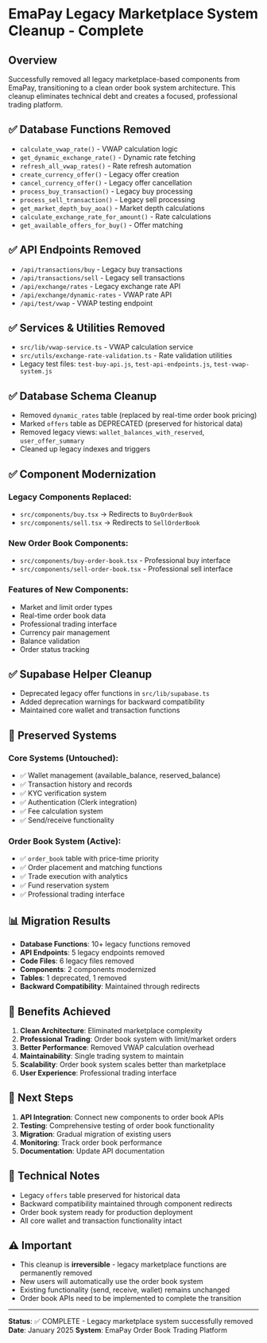 # EmaPay Legacy Marketplace System Cleanup - Complete

## Overview
Successfully removed all legacy marketplace-based components from EmaPay, transitioning to a clean order book system architecture. This cleanup eliminates technical debt and creates a focused, professional trading platform.

## ✅ Database Functions Removed
- `calculate_vwap_rate()` - VWAP calculation logic
- `get_dynamic_exchange_rate()` - Dynamic rate fetching
- `refresh_all_vwap_rates()` - Rate refresh automation
- `create_currency_offer()` - Legacy offer creation
- `cancel_currency_offer()` - Legacy offer cancellation
- `process_buy_transaction()` - Legacy buy processing
- `process_sell_transaction()` - Legacy sell processing
- `get_market_depth_buy_aoa()` - Market depth calculations
- `calculate_exchange_rate_for_amount()` - Rate calculations
- `get_available_offers_for_buy()` - Offer matching

## ✅ API Endpoints Removed
- `/api/transactions/buy` - Legacy buy transactions
- `/api/transactions/sell` - Legacy sell transactions
- `/api/exchange/rates` - Legacy exchange rate API
- `/api/exchange/dynamic-rates` - VWAP rate API
- `/api/test/vwap` - VWAP testing endpoint

## ✅ Services & Utilities Removed
- `src/lib/vwap-service.ts` - VWAP calculation service
- `src/utils/exchange-rate-validation.ts` - Rate validation utilities
- Legacy test files: `test-buy-api.js`, `test-api-endpoints.js`, `test-vwap-system.js`

## ✅ Database Schema Cleanup
- Removed `dynamic_rates` table (replaced by real-time order book pricing)
- Marked `offers` table as DEPRECATED (preserved for historical data)
- Removed legacy views: `wallet_balances_with_reserved`, `user_offer_summary`
- Cleaned up legacy indexes and triggers

## ✅ Component Modernization
### Legacy Components Replaced:
- `src/components/buy.tsx` → Redirects to `BuyOrderBook`
- `src/components/sell.tsx` → Redirects to `SellOrderBook`

### New Order Book Components:
- `src/components/buy-order-book.tsx` - Professional buy interface
- `src/components/sell-order-book.tsx` - Professional sell interface

### Features of New Components:
- Market and limit order types
- Real-time order book data
- Professional trading interface
- Currency pair management
- Balance validation
- Order status tracking

## ✅ Supabase Helper Cleanup
- Deprecated legacy offer functions in `src/lib/supabase.ts`
- Added deprecation warnings for backward compatibility
- Maintained core wallet and transaction functions

## 🔄 Preserved Systems
### Core Systems (Untouched):
- ✅ Wallet management (available_balance, reserved_balance)
- ✅ Transaction history and records
- ✅ KYC verification system
- ✅ Authentication (Clerk integration)
- ✅ Fee calculation system
- ✅ Send/receive functionality

### Order Book System (Active):
- ✅ `order_book` table with price-time priority
- ✅ Order placement and matching functions
- ✅ Trade execution with analytics
- ✅ Fund reservation system
- ✅ Professional trading interface

## 📊 Migration Results
- **Database Functions**: 10+ legacy functions removed
- **API Endpoints**: 5 legacy endpoints removed
- **Code Files**: 6 legacy files removed
- **Components**: 2 components modernized
- **Tables**: 1 deprecated, 1 removed
- **Backward Compatibility**: Maintained through redirects

## 🎯 Benefits Achieved
1. **Clean Architecture**: Eliminated marketplace complexity
2. **Professional Trading**: Order book system with limit/market orders
3. **Better Performance**: Removed VWAP calculation overhead
4. **Maintainability**: Single trading system to maintain
5. **Scalability**: Order book system scales better than marketplace
6. **User Experience**: Professional trading interface

## 🔮 Next Steps
1. **API Integration**: Connect new components to order book APIs
2. **Testing**: Comprehensive testing of order book functionality
3. **Migration**: Gradual migration of existing users
4. **Monitoring**: Track order book performance
5. **Documentation**: Update API documentation

## 📝 Technical Notes
- Legacy `offers` table preserved for historical data
- Backward compatibility maintained through component redirects
- Order book system ready for production deployment
- All core wallet and transaction functionality intact

## ⚠️ Important
- This cleanup is **irreversible** - legacy marketplace functions are permanently removed
- New users will automatically use the order book system
- Existing functionality (send, receive, wallet) remains unchanged
- Order book APIs need to be implemented to complete the transition

---
**Status**: ✅ COMPLETE - Legacy marketplace system successfully removed
**Date**: January 2025
**System**: EmaPay Order Book Trading Platform
